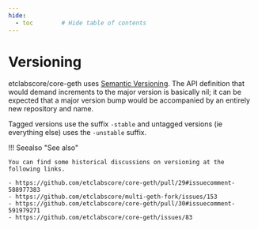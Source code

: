 ```yaml
---
hide:
  - toc        # Hide table of contents
---
```


# Versioning

etclabscore/core-geth uses [Semantic Versioning](https://semver.org). The API definition that would demand increments to the major version is basically nil;
it can be expected that a major version bump would be accompanied by an entirely new repository and name.

Tagged versions use the suffix `-stable` and untagged versions (ie everything else) uses the `-unstable` suffix.

!!! Seealso "See also"

    You can find some historical discussions on versioning at the following links.

    - https://github.com/etclabscore/core-geth/pull/29#issuecomment-588977383
    - https://github.com/etclabscore/multi-geth-fork/issues/153
    - https://github.com/etclabscore/core-geth/pull/30#issuecomment-591979271
    - https://github.com/etclabscore/core-geth/issues/83
